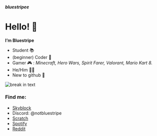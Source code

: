 ##### bluestripee
# Hello! 👋
**I’m Bluestripe**
- Student 📚
- (beginner) Coder 🫠
- Gamer 🎮 : _Minecraft, Hero Wars, Spirit Farer, Valorant, Mario Kart 8._
- He/Him 👨‍💻
- New to github 👀

![break in text](https://thumb.ac-illust.com/f9/f9c72bf63a16cf2a796d68fe71a73109_t.jpeg)

### Find me:
- [Skyblock](https://sky.shiiyu.moe/stats/bluestripee/Apple)
- Discord: @notbluestripe
- [Scratch](https://scratch.mit.edu/users/-FlameIntros/)
- [Spotify](https://open.spotify.com/user/31gckxvsuf2hea65xk3ucgww2f74)
- [Reddit](https://www.reddit.com/user/Bluestripee)
